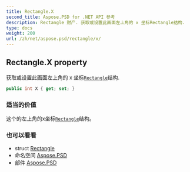 ```yaml
---
title: Rectangle.X
second_title: Aspose.PSD for .NET API 参考
description: Rectangle 财产. 获取或设置此画面左上角的 x 坐标Rectangle结构.
type: docs
weight: 200
url: /zh/net/aspose.psd/rectangle/x/
---
```

## Rectangle.X property

获取或设置此画面左上角的 x 坐标[`Rectangle`](../)结构.

```csharp
public int X { get; set; }
```

### 适当的价值

这个的左上角的x坐标[`Rectangle`](../)结构。

### 也可以看看

* struct [Rectangle](../)
* 命名空间 [Aspose.PSD](../../rectangle/)
* 部件 [Aspose.PSD](../../../)


